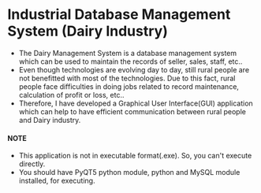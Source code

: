 # Industrial Database Management System (Dairy Industry)
<ul>
  <li>
    The Dairy Management System is a database management system which can be used to maintain the records of seller, sales, staff, etc..
  </li>
  <li>
    Even though technologies are evolving day to day, still rural people are not benefitted with most of the technologies. Due to this fact, rural people face difficulties in doing jobs related to record maintenance, calculation of profit or loss, etc..
  </li>
  <li>
    Therefore, I have developed a Graphical User Interface(GUI) application which can help to have efficient communication between rural people and Dairy industry.
  </li>
</ul>
<h4>NOTE</h4>
<ul>
  <li>
    This application is not in executable format(.exe). So, you can't execute directly.
  </li>
  <li>
    You should have PyQT5 python module, python and MySQL module installed, for executing. 
  </li>
</ul>
